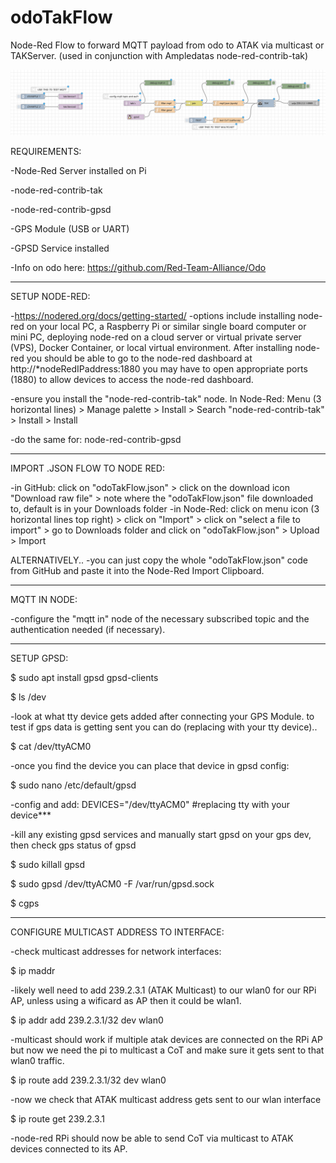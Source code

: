 # odoTakFlow
Node-Red Flow to forward MQTT payload from odo to ATAK via multicast or TAKServer. (used in conjunction with Ampledatas node-red-contrib-tak)

![node red flow](/odoTakFlow.png?raw=true "Node Red Flow")

REQUIREMENTS:

-Node-Red Server installed on Pi

-node-red-contrib-tak

-node-red-contrib-gpsd

-GPS Module (USB or UART)

-GPSD Service installed

-Info on odo here: https://github.com/Red-Team-Alliance/Odo

-----------------------------------------------

SETUP NODE-RED:

-https://nodered.org/docs/getting-started/
-options include installing node-red on your local PC, a Raspberry Pi or similar single board computer or mini PC, deploying node-red on a cloud server or virtual private server (VPS), Docker Container, or local virtual environment. After installing node-red you should be able to go to the node-red dashboard at http://*nodeRedIPaddress:1880 you may have to open appropriate ports (1880) to allow devices to access the node-red dashboard.

-ensure you install the "node-red-contrib-tak" node. In Node-Red: Menu (3 horizontal lines) > Manage palette > Install > Search "node-red-contrib-tak" > Install > Install

-do the same for: node-red-contrib-gpsd

--------------------------------------------------

IMPORT .JSON FLOW TO NODE RED:

-in GitHub: click on "odoTakFlow.json" > click on the download icon "Download raw file" > note where the "odoTakFlow.json" file downloaded to, default is in your Downloads folder
-in Node-Red: click on menu icon (3 horizontal lines top right) > click on "Import" > click on "select a file to import" > go to Downloads folder and click on "odoTakFlow.json" > Upload > Import

ALTERNATIVELY..
-you can just copy the whole "odoTakFlow.json" code from GitHub and paste it into the Node-Red Import Clipboard.

--------------------------------------------------

MQTT IN NODE:

-configure the "mqtt in" node of the necessary subscribed topic and the authentication needed (if necessary).

---------------------------------------------------

SETUP GPSD:

$ sudo apt install gpsd gpsd-clients

$ ls /dev

-look at what tty device gets added after connecting your GPS Module. to test if gps data is getting sent you can do (replacing with your tty device)..

$ cat /dev/ttyACM0

-once you find the device you can place that device in gpsd config:

$ sudo nano /etc/default/gpsd

-config and add: DEVICES="/dev/ttyACM0" #replacing tty with your device***

-kill any existing gpsd services and manually start gpsd on your gps dev, then check gps status of gpsd

$ sudo killall gpsd

$ sudo gpsd /dev/ttyACM0 -F /var/run/gpsd.sock

$ cgps

---------------------------------------------

CONFIGURE MULTICAST ADDRESS TO INTERFACE:

-check multicast addresses for network interfaces:

$ ip maddr

-likely well need to add 239.2.3.1 (ATAK Multicast) to our wlan0 for our RPi AP, unless using a wificard as AP then it could be wlan1.

$ ip addr add 239.2.3.1/32 dev wlan0

-multicast should work if multiple atak devices are connected on the RPi AP but now we need the pi to multicast a CoT and make sure it gets sent to that wlan0 traffic.

$ ip route add 239.2.3.1/32 dev wlan0

-now we check that ATAK multicast address gets sent to our wlan interface

$ ip route get 239.2.3.1

-node-red RPi should now be able to send CoT via multicast to ATAK devices connected to its AP.









